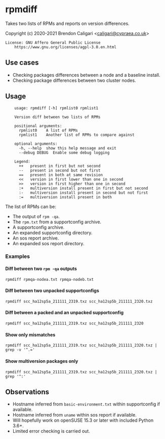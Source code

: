 # rpmdiff

Takes two lists of RPMs and reports on version differences.

Copyright (c) 2020-2021 Brendon Caligari \<caligari@cypraea.co.uk\>

    License: GNU Affero General Public License
        https://www.gnu.org/licenses/agpl-3.0.en.html

## Use cases

* Checking packages differences between a node and a baseline install.
* Checking package differences between two cluster nodes.

## Usage

```{text}
    usage: rpmdiff [-h] rpmlist0 rpmlist1

    Version diff between two lists of RPMs

    positional arguments:
      rpmlist0    A list of RPMs
      rpmlist1    Another list of RPMs to compare against

    optional arguments:
      -h, --help  show this help message and exit
      --debug DEBUG  Enable some debug logging

    Legend:
      ++   present in first but not second
      --   present in second but not first
      ==   present in both at same revision
      <<   version in first lower than one in second
      >>   version in first higher than one in second
      :+   multiversion install present in first but not second
      :-   multiversion install present in second but not first
      :=   multiversion install present in both
```

The list of RPMs can be:

* The output of `rpm -qa`.
* The `rpm.txt` from a supportconfig archive.
* A supportconfig archive.
* An expanded supportconfig directory.
* An sos report archive.
* An expanded sos report directory.

### Examples

#### Diff between two `rpm -qa` outputs

```{text}
rpmdiff rpmqa-nodea.txt rpmqa-nodeb.txt
```

#### Diff between two unpacked supportconfigs

```{text}
rpmdiff scc_ha12sp5a_211111_2319.txz scc_ha12sp5b_211111_2320.txz
```

#### Diff between a packed and an unpacked supportconfig

```{text}
rpmdiff scc_ha12sp5a_211111_2319.txz scc_ha12sp5b_211111_2320
```

#### Show only mismatches

```{text}
rpmdiff scc_ha12sp5a_211111_2319.txz scc_ha12sp5b_211111_2320.txz | grep -v '^.='
```

#### Show multiversion packages only

```{text}
rpmdiff scc_ha12sp5a_211111_2319.txz scc_ha12sp5b_211111_2320.txz | grep '^:'
```

## Observations

* Hostname inferred from `basic-environment.txt` within supportconfig if available.
* Hostname inferred from `uname` within sos report if available.
* Will hopefully work on openSUSE 15.3 or later with included Python 3.6+.
* Limited error checking is carried out.
